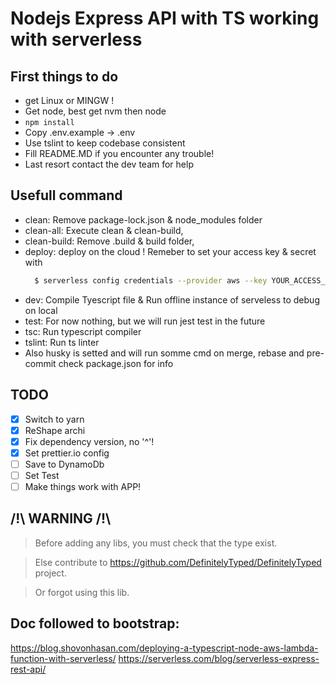 # Nodejs Express API with TS working with serverless

## First things to do
  * get Linux or MINGW !
  * Get node, best get nvm then node
  * ```npm install```
  * Copy .env.example -> .env
  * Use tslint to keep codebase consistent
  * Fill README.MD if you encounter any trouble!
  * Last resort contact the dev team for help

## Usefull command
* clean: Remove package-lock.json & node_modules folder 
* clean-all: Execute clean & clean-build,
* clean-build: Remove .build & build folder,
* deploy: deploy on the cloud ! Remeber to set your access key & secret with
  ```bash
    $ serverless config credentials --provider aws --key YOUR_ACCESS_KEY --secret YOUR_SECRET_KEY
  ```
* dev: Compile Tyescript file & Run offline instance of serveless to debug on local
* test: For now nothing, but we will run jest test in the future
* tsc: Run typescript compiler
* tslint: Run ts linter
* Also husky is setted and will run somme cmd on merge, rebase and pre-commit check package.json for info

## TODO
 * [X] Switch to yarn
 * [X] ReShape archi
 * [X] Fix dependency version, no '^'!
 * [X] Set prettier.io config
 * [ ] Save to DynamoDb
 * [ ] Set Test
 * [ ] Make things work with APP!

## /!\ WARNING /!\
> Before adding any libs, you must check that the type exist.

> Else contribute to https://github.com/DefinitelyTyped/DefinitelyTyped project.

> Or forgot using this lib.

## Doc followed to bootstrap:
https://blog.shovonhasan.com/deploying-a-typescript-node-aws-lambda-function-with-serverless/
https://serverless.com/blog/serverless-express-rest-api/